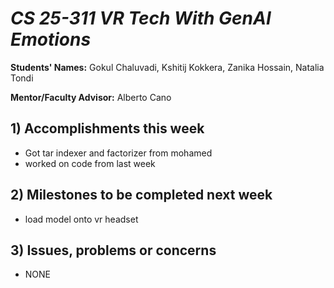 # *CS 25-311 VR Tech With GenAI Emotions*

**Students' Names:** Gokul Chaluvadi, Kshitij Kokkera, Zanika Hossain, Natalia Tondi

**Mentor/Faculty Advisor:** Alberto Cano 

## 1) Accomplishments this week ##
   - Got tar indexer and factorizer from mohamed
   - worked on code from last week

## 2) Milestones to be completed next week ##
   - load model onto vr headset

## 3) Issues, problems or concerns ##
   - NONE
